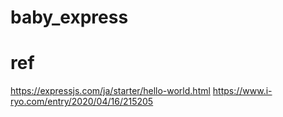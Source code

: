 # baby_express

# ref
https://expressjs.com/ja/starter/hello-world.html
https://www.i-ryo.com/entry/2020/04/16/215205
